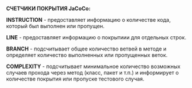 **СЧЕТЧИКИ ПОКРЫТИЯ JaCoCo:**


**INSTRUCTION** - предоставляет информацию о количестве кода, который был выполнен или пропущен.

**LINE** - предоставляет информацию о покрытиии для отдельных строк.

**BRANCH** - подсчитывает общее количество ветвей в методе и определяет количество выполненных или пропущенных веток.

**COMPLEXITY** - подсчитывает минимальное количество возможных случаев прохода через метод (класс, пакет и т.п.) и информирует о количестве покрытия или пропуске тестового случая.